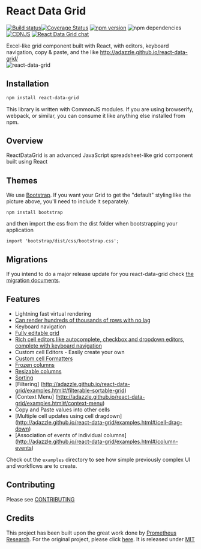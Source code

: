 # React Data Grid 
[![Build status](https://ci.appveyor.com/api/projects/status/smciktvlkvp6r8w7/branch/master?svg=true)](https://ci.appveyor.com/project/adazzle/react-data-grid/branch/master)[![Coverage Status](https://coveralls.io/repos/adazzle/react-data-grid/badge.svg?branch=master)](https://coveralls.io/r/adazzle/react-data-grid?branch=master) [![npm version](https://badge.fury.io/js/react-data-grid.svg)](http://badge.fury.io/js/react-data-grid) 
![npm dependencies](https://david-dm.org/adazzle/react-data-grid.svg)
[![CDNJS](https://img.shields.io/cdnjs/v/react-data-grid.svg)](https://cdnjs.com/libraries/react-data-grid)
[![React Data Grid chat](https://react-data-grid.herokuapp.com/badge.svg)](https://react-data-grid.herokuapp.com/)

Excel-like grid component built with React, with editors, keyboard navigation, copy &amp; paste, and the like http://adazzle.github.io/react-data-grid/  
![react-data-grid](https://cloud.githubusercontent.com/assets/1432798/7348812/78063bd6-ecec-11e4-89d5-ffd327721cd7.PNG)


Installation
------------

```sh
npm install react-data-grid
```

This library is written with CommonJS modules. If you are using
browserify, webpack, or similar, you can consume it like anything else
installed from npm.

Overview 
--------
ReactDataGrid is an advanced JavaScript spreadsheet-like grid component built using React

Themes
------
We use [Bootstrap](https://github.com/twbs/bootstrap). If you want your Grid to get the "default" styling like the picture above, you'll need to include it separately.

```
npm install bootstrap
```
and then import the css from the dist folder when bootstrapping your application
```
import 'bootstrap/dist/css/bootstrap.css';
```

Migrations
--------
If you intend to do a major release update for you react-data-grid check [the migration documents](migrations).
  
Features
--------

- Lightning fast virtual rendering
- [Can render hundreds of thousands of rows with no lag](http://adazzle.github.io/react-data-grid/examples.html#/one-million-rows)
- Keyboard navigation
- [Fully editable grid](http://adazzle.github.io/react-data-grid/examples.html#/editable)
- [Rich cell editors like autocomplete, checkbox and dropdown editors, complete with keyboard navigation](http://adazzle.github.io/react-data-grid/examples.html#/built-in-editors)
- Custom cell Editors - Easily create your own
- [Custom cell Formatters](http://adazzle.github.io/react-data-grid/examples.html#/custom-formatters)
- [Frozen columns](http://adazzle.github.io/react-data-grid/examples.html#/fixed-cols)
- [Resizable columns](http://adazzle.github.io/react-data-grid/examples.html#/resizable-cols)
- [Sorting](http://adazzle.github.io/react-data-grid/examples.html#/sortable-cols) 
- [Filtering] (http://adazzle.github.io/react-data-grid/examples.html#/filterable-sortable-grid) 
- [Context Menu] (http://adazzle.github.io/react-data-grid/examples.html#/context-menu)
- Copy and Paste values into other cells
- [Multiple cell updates using cell dragdown] (http://adazzle.github.io/react-data-grid/examples.html#/cell-drag-down)
- [Association of events of individual columns] (http://adazzle.github.io/react-data-grid/examples.html#/column-events)


Check out the `examples` directory to see how simple previously complex UI
and workflows are to create.

Contributing
------------

Please see [CONTRIBUTING](CONTRIBUTING.md)

Credits 
------------
This project has been built upon the great work done by [Prometheus Research](https://github.com/prometheusresearch). For the original project, please click [here]( https://github.com/prometheusresearch/react-grid). It is released under [MIT](https://github.com/adazzle/react-data-grid/blob/master/LICENSE)
